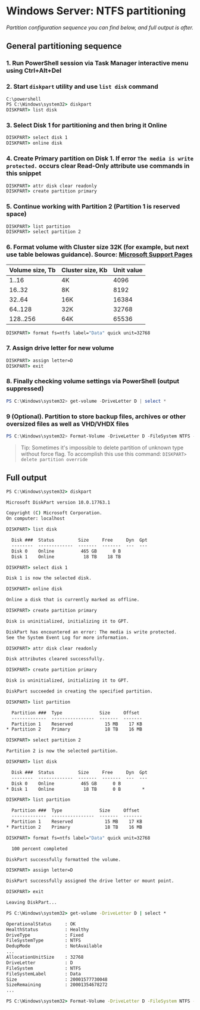 # Windows Server: NTFS partitioning

*Partition configuration sequence you can find below, and full output is after.*

## General partitioning sequence

### 1. Run PowerShell session via Task Manager interactive menu using Ctrl+Alt+Del

### 2. Start ```diskpart``` utility and use ```list disk``` command

```cmd
C:\powershell
PS C:\Windows\system32> diskpart
DISKPART> list disk
```

### 3. Select Disk 1 for partitioning and then bring it Online

```cmd
DISKPART> select disk 1
DISKPART> online disk
```

### 4. Create Primary partition on Disk 1. If error `The media is write protected.` occurs clear Read-Only attribute use commands in this snippet

```cmd
DISKPART> attr disk clear readonly
DISKPART> create partition primary
```

### 5. Continue working with Partition 2 (Partition 1 is reserved space)

```cmd
DISKPART> list partition
DISKPART> select partition 2
```

### 6. Format volume with Cluster size 32K (for example, but next use table belowas guidance). Source: [Microsoft Support Pages](https://support.microsoft.com/en-us/topic/default-cluster-size-for-ntfs-fat-and-exfat-9772e6f1-e31a-00d7-e18f-73169155af95)

| Volume size, Tb | Cluster size, Kb | Unit value |
| :--- | :--- | :--- |
| 1..16 | 4K | 4096 |
| 16..32 | 8K | 8192 |
| 32..64 | 16K | 16384 |
| 64..128 | 32K | 32768 |
| 128..256 | 64K | 65536 |

```cmd
DISKPART> format fs=ntfs label="Data" quick unit=32768
```

### 7. Assign drive letter for new volume

```cmd
DISKPART> assign letter=D
DISKPART> exit
```

### 8. Finally checking volume settings via PowerShell (output suppressed)

```powershell
PS C:\Windows\system32> get-volume -DriveLetter D | select *
```

### 9 (Optional). Partition to store backup files, archives or other oversized files as well as VHD/VHDX files

```powershell
PS C:\Windows\system32> Format-Volume -DriveLetter D -FileSystem NTFS -AllocationUnitSize 32KB -UseLargeFRS
```

> Tip: Sometimes it's impossible to delete partition of unknown type without force flag. To accomplish this use this command: `DISKPART> delete partition override`

## Full output

```cmd
PS C:\Windows\system32> diskpart

Microsoft DiskPart version 10.0.17763.1

Copyright (C) Microsoft Corporation.
On computer: localhost

DISKPART> list disk

  Disk ###  Status         Size     Free     Dyn  Gpt
  --------  -------------  -------  -------  ---  ---
  Disk 0    Online          465 GB      0 B
  Disk 1    Online           18 TB    18 TB

DISKPART> select disk 1

Disk 1 is now the selected disk.

DISKPART> online disk

Online a disk that is currently marked as offline.

DISKPART> create partition primary

Disk is uninitialized, initializing it to GPT.

DiskPart has encountered an error: The media is write protected.
See the System Event Log for more information.

DISKPART> attr disk clear readonly

Disk attributes cleared successfully.

DISKPART> create partition primary

Disk is uninitialized, initializing it to GPT.

DiskPart succeeded in creating the specified partition.

DISKPART> list partition

  Partition ###  Type              Size     Offset
  -------------  ----------------  -------  -------
  Partition 1    Reserved            15 MB    17 KB
* Partition 2    Primary             18 TB    16 MB

DISKPART> select partition 2

Partition 2 is now the selected partition.

DISKPART> list disk

  Disk ###  Status         Size     Free     Dyn  Gpt
  --------  -------------  -------  -------  ---  ---
  Disk 0    Online          465 GB      0 B
* Disk 1    Online           18 TB      0 B        *

DISKPART> list partition

  Partition ###  Type              Size     Offset
  -------------  ----------------  -------  -------
  Partition 1    Reserved            15 MB    17 KB
* Partition 2    Primary             18 TB    16 MB

DISKPART> format fs=ntfs label="Data" quick unit=32768

  100 percent completed

DiskPart successfully formatted the volume.

DISKPART> assign letter=D

DiskPart successfully assigned the drive letter or mount point.

DISKPART> exit

Leaving DiskPart...

PS C:\Windows\system32> get-volume -DriveLetter D | select *

OperationalStatus     : OK
HealthStatus          : Healthy
DriveType             : Fixed
FileSystemType        : NTFS
DedupMode             : NotAvailable
...
AllocationUnitSize    : 32768
DriveLetter           : D
FileSystem            : NTFS
FileSystemLabel       : Data
Size                  : 20001577730048
SizeRemaining         : 20001354678272
...

PS C:\Windows\system32> Format-Volume -DriveLetter D -FileSystem NTFS -AllocationUnitSize 32KB -UseLargeFRS
```
